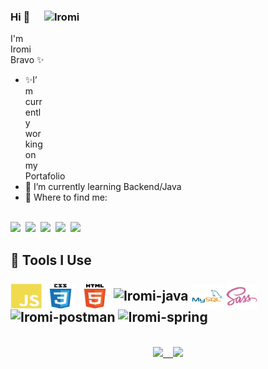 ### Hi 👋   <img align="right" alt="Iromi" src= "https://media.licdn.com/dms/image/D4E16AQGtZWbsvC7aAA/profile-displaybackgroundimage-shrink_350_1400/0/1664033795874?e=1690416000&v=beta&t=oyadlJxAdUWuJr_GT4HqDPxwuQMocx7B7gXfik35RN4" height = 240 width = 450/>

I'm Iromi Bravo ✨    

- ✨I’m currently working on my Portafolio  
- 🌱 I’m currently learning Backend/Java
- 🔎 Where to find me:
<br />
<div align="left"> 
<a href="https://www.twitch.tv/iromibravo" target="_blank"><img src="https://img.shields.io/badge/Twitch-9146FF?style=for-the-badge&logo=twitch&logoColor=white" target="_blank"></a>&nbsp;
 <a href="https://discord.gg/iromibravo" target="_blank"><img src="https://img.shields.io/badge/Discord-7289DA?style=for-the-badge&logo=discord&logoColor=white" target="_blank"></a>&nbsp;
<a href="https://twitter.com/iromibravo"><img src="https://img.shields.io/badge/twitter-%231DA1F2.svg?&style=for-the-badge&logo=twitter&logoColor=white" /></a>&nbsp;
 <a href="https://www.linkedin.com/in/iromi-bravo-lopez/"><img src="https://img.shields.io/badge/linkedin-%230077B5.svg?&style=for-the-badge&logo=linkedin&logoColor=white" /></a>&nbsp;
  <a href="mailto:iromibravo@gmail.com?subject=Came%20from%20Github"><img src="https://img.shields.io/badge/gmail-%23D14836.svg?&style=for-the-badge&logo=gmail&logoColor=white" /></a>&nbsp;
 </div>
 
 ##
<h2 align="left">🚀 Tools I Use  <div style="display: inline_block" align="" > <br /> 
<img align="center" alt="Iromi-Js" height="40" width="50" src="https://raw.githubusercontent.com/devicons/devicon/master/icons/javascript/javascript-plain.svg">
<img align="center" alt="Iromi-css3" height="40" width="50"src="https://raw.githubusercontent.com/devicons/devicon/master/icons/css3/css3-original-wordmark.svg" /> 
<img align="center" alt="Iromi-html5" height="40"width="50" src="https://raw.githubusercontent.com/devicons/devicon/master/icons/html5/html5-original-wordmark.svg" />
<img align="center" alt="Iromi-java" height="50" width="60" src="https://www.vectorlogo.zone/logos/java/java-icon.svg"/>
<img  align="center" alt="Iromi-mysql" height="40" width="50" src="https://raw.githubusercontent.com/devicons/devicon/master/icons/mysql/mysql-original-wordmark.svg"/>
<img align="center" alt="Iromi-sass" height="40" width="50"alt="sass" src="https://raw.githubusercontent.com/devicons/devicon/master/icons/sass/sass-original.svg" />
<img align="center" alt="Iromi-postman" height="40" width="50" src="https://www.vectorlogo.zone/logos/getpostman/getpostman-icon.svg"/>
<img align="center" alt="Iromi-spring" height="40" width="50" src="https://www.vectorlogo.zone/logos/springio/springio-icon.svg" /></h2>

</div>
<br />
<div align="center"> 
  <a href="https://github.com/iromibravo">
  <img height="160em" src="https://github-readme-stats.vercel.app/api?username=iromibravo&theme=radical&show_icons=true"/>&nbsp;&nbsp;&nbsp;
  <img height="160em" src="https://github-readme-stats.vercel.app/api/top-langs/?username=iromibravo&layout=compact&langs_count=8&theme=radical"/>   
</div>
  
